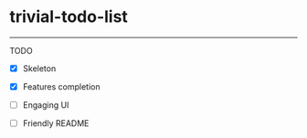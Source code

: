 # trivial-todo-list

-------------------------------------------------------------------------------
TODO
- [x] Skeleton
- [x] Features completion
- [ ] Engaging UI
- [ ] Friendly README

